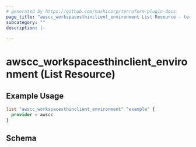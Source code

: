 ```yaml
---
# generated by https://github.com/hashicorp/terraform-plugin-docs
page_title: "awscc_workspacesthinclient_environment List Resource - terraform-provider-awscc"
subcategory: ""
description: |-
  
---
```


# awscc_workspacesthinclient_environment (List Resource)



## Example Usage

```terraform
list "awscc_workspacesthinclient_environment" "example" {
  provider = awscc
}
```

<!-- schema generated by tfplugindocs -->
## Schema
